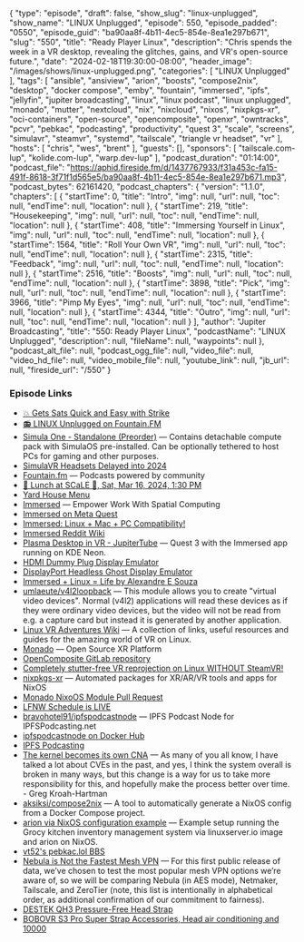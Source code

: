 {
  "type": "episode",
  "draft": false,
  "show_slug": "linux-unplugged",
  "show_name": "LINUX Unplugged",
  "episode": 550,
  "episode_padded": "0550",
  "episode_guid": "ba90aa8f-4b11-4ec5-854e-8ea1e297b671",
  "slug": "550",
  "title": "Ready Player Linux",
  "description": "Chris spends the week in a VR desktop, revealing the glitches, gains, and VR's open-source future.",
  "date": "2024-02-18T19:30:00-08:00",
  "header_image": "/images/shows/linux-unplugged.png",
  "categories": [
    "LINUX Unplugged"
  ],
  "tags": [
    "ansible",
    "ansiview",
    "arion",
    "boosts",
    "compose2nix",
    "desktop",
    "docker compose",
    "emby",
    "fountain",
    "immersed",
    "ipfs",
    "jellyfin",
    "jupiter broadcasting",
    "linux",
    "linux podcast",
    "linux unplugged",
    "monado",
    "mutter",
    "nextcloud",
    "nix",
    "nixcloud",
    "nixos",
    "nixpkgs-xr",
    "oci-containers",
    "open-source",
    "opencomposite",
    "openxr",
    "owntracks",
    "pcvr",
    "pebkac",
    "podcasting",
    "productivity",
    "quest 3",
    "scale",
    "screens",
    "simulavr",
    "steamvr",
    "systemd",
    "tailscale",
    "triangle vr headset",
    "vr"
  ],
  "hosts": [
    "chris",
    "wes",
    "brent"
  ],
  "guests": [],
  "sponsors": [
    "tailscale.com-lup",
    "kolide.com-lup",
    "warp.dev-lup"
  ],
  "podcast_duration": "01:14:00",
  "podcast_file": "https://aphid.fireside.fm/d/1437767933/f31a453c-fa15-491f-8618-3f71f1d565e5/ba90aa8f-4b11-4ec5-854e-8ea1e297b671.mp3",
  "podcast_bytes": 62161420,
  "podcast_chapters": {
    "version": "1.1.0",
    "chapters": [
      {
        "startTime": 0,
        "title": "Intro",
        "img": null,
        "url": null,
        "toc": null,
        "endTime": null,
        "location": null
      },
      {
        "startTime": 219,
        "title": "Housekeeping",
        "img": null,
        "url": null,
        "toc": null,
        "endTime": null,
        "location": null
      },
      {
        "startTime": 408,
        "title": "Immersing Yourself in Linux",
        "img": null,
        "url": null,
        "toc": null,
        "endTime": null,
        "location": null
      },
      {
        "startTime": 1564,
        "title": "Roll Your Own VR",
        "img": null,
        "url": null,
        "toc": null,
        "endTime": null,
        "location": null
      },
      {
        "startTime": 2315,
        "title": "Feedback",
        "img": null,
        "url": null,
        "toc": null,
        "endTime": null,
        "location": null
      },
      {
        "startTime": 2516,
        "title": "Boosts",
        "img": null,
        "url": null,
        "toc": null,
        "endTime": null,
        "location": null
      },
      {
        "startTime": 3898,
        "title": "Pick",
        "img": null,
        "url": null,
        "toc": null,
        "endTime": null,
        "location": null
      },
      {
        "startTime": 3966,
        "title": "Pimp My Eyes",
        "img": null,
        "url": null,
        "toc": null,
        "endTime": null,
        "location": null
      },
      {
        "startTime": 4344,
        "title": "Outro",
        "img": null,
        "url": null,
        "toc": null,
        "endTime": null,
        "location": null
      }
    ],
    "author": "Jupiter Broadcasting",
    "title": "550: Ready Player Linux",
    "podcastName": "LINUX Unplugged",
    "description": null,
    "fileName": null,
    "waypoints": null
  },
  "podcast_alt_file": null,
  "podcast_ogg_file": null,
  "video_file": null,
  "video_hd_file": null,
  "video_mobile_file": null,
  "youtube_link": null,
  "jb_url": null,
  "fireside_url": "/550"
}


### Episode Links

  * [💥 Gets Sats Quick and Easy with Strike](https://strike.me/ "💥 Gets Sats Quick and Easy with Strike")
  * [📻 LINUX Unplugged on Fountain.FM](https://www.fountain.fm/show/dWiuBeqpDSM86AwXRXov "📻 LINUX Unplugged on Fountain.FM")
  * [Simula One - Standalone (Preorder)](https://shop.simulavr.com/products/simula-one-standalone "Simula One - Standalone \(Preorder\)") — Contains detachable compute pack with SimulaOS pre-installed. Can be optionally tethered to host PCs for gaming and other purposes.
  * [SimulaVR Headsets Delayed into 2024](https://simulavr.com/blog/headsets-delayed/ "SimulaVR Headsets Delayed into 2024")
  * [Fountain.fm](http://fountain.fm/ "Fountain.fm") — Podcasts powered by community 
  * [🍔 Lunch at SCaLE 🍇, Sat, Mar 16, 2024, 1:30 PM](https://www.meetup.com/jupiterbroadcasting/events/298780542 "🍔 Lunch at SCaLE 🍇, Sat, Mar 16, 2024, 1:30 PM")
  * [Yard House Menu](https://www.yardhouse.com/menu/starters/apps?setRestaurant=8307&cmpid=br:yh_ag:ie_ch:dry_ca:YHGMB_sn:gmb_gt:pasadena-ca-8307_pl:menu_rd:1006 "Yard House Menu")
  * [Immersed](https://immersed.com/ "Immersed") — Empower Work With Spatial Computing
  * [Immersed on Meta Quest](https://www.meta.com/experiences/2849273531812512/?forced_locale=en_US "Immersed on Meta Quest")
  * [Immersed: Linux + Mac + PC Compatibility!](https://medium.com/immersedteam/linux-pc-mac-compatibility-2f1745cf9942 "Immersed: Linux + Mac + PC Compatibility!")
  * [Immersed Reddit Wiki](https://www.reddit.com/r/Immersed/wiki/index/ "Immersed Reddit Wiki")
  * [Plasma Desktop in VR - JupiterTube](https://jupiter.tube/w/sv2KFg4p1HqKxuQ9H5R3dm "Plasma Desktop in VR - JupiterTube") — Quest 3 with the Immersed app running on KDE Neon.
  * [HDMI Dummy Plug Display Emulator](https://www.amazon.com/dp/B09P6DKF28 "HDMI Dummy Plug Display Emulator")
  * [DisplayPort Headless Ghost Display Emulator](https://www.amazon.com/dp/B0C2CGHRG4 "DisplayPort Headless Ghost Display Emulator")
  * [Immersed + Linux = Life by Alexandre E Souza](https://devevangelista.medium.com/immersed-linux-life-bc2e2661c7aa "Immersed + Linux = Life by Alexandre E Souza")
  * [umlaeute/v4l2loopback](https://github.com/umlaeute/v4l2loopback "umlaeute/v4l2loopback") — This module allows you to create "virtual video devices". Normal (v4l2) applications will read these devices as if they were ordinary video devices, but the video will not be read from e.g. a capture card but instead it is generated by another application.
  * [Linux VR Adventures Wiki](https://lvra.gitlab.io/ "Linux VR Adventures Wiki") — A collection of links, useful resources and guides for the amazing world of VR on Linux. 
  * [Monado](https://monado.dev/ "Monado") — Open Source XR Platform 
  * [OpenComposite GitLab repository](https://gitlab.com/znixian/OpenOVR "OpenComposite GitLab repository")
  * [Completely stutter-free VR reprojection on Linux WITHOUT SteamVR!](https://www.reddit.com/r/virtualreality_linux/comments/19esdwo/vrchat_completely_stutterfree_vr_reprojection_on/ "Completely stutter-free VR reprojection on Linux WITHOUT SteamVR!")
  * [nixpkgs-xr](https://github.com/nix-community/nixpkgs-xr/ "nixpkgs-xr") — Automated packages for XR/AR/VR tools and apps for NixOS 
  * [Monado NixoOS Module Pull Request](https://github.com/NixOS/nixpkgs/pull/245005 "Monado NixoOS Module Pull Request")
  * [LFNW Schedule is LIVE](https://lfnw2024.sessionize.com/ "LFNW Schedule is LIVE")
  * [bravohotel91/ipfspodcastnode](https://github.com/bravohotel91/ipfspodcastnode "bravohotel91/ipfspodcastnode") — IPFS Podcast Node for IPFSPodcasting.net 
  * [ipfspodcastnode on Docker Hub](https://hub.docker.com/repository/docker/91bravohotel/ipfspodcastnode "ipfspodcastnode on Docker Hub")
  * [IPFS Podcasting](https://ipfspodcasting.net/ "IPFS Podcasting")
  * [The kernel becomes its own CNA](https://lwn.net/Articles/961961/ "The kernel becomes its own CNA") — As many of you all know, I have talked a lot about CVEs in the past, and yes, I think the system overall is broken in many ways, but this change is a way for us to take more responsibility for this, and hopefully make the process better over time. - Greg Kroah-Hartman 
  * [aksiksi/compose2nix](https://github.com/aksiksi/compose2nix "aksiksi/compose2nix") — A tool to automatically generate a NixOS config from a Docker Compose project.
  * [arion via NixOS configuration example](https://github.com/nikitawootten/infra/blob/main/hosts/hades/lab/default.nix "arion via NixOS configuration example") — Example setup running the Grocy kitchen inventory management system via linuxserver.io image and arion on NixOS. 
  * [vt52's pebkac.lol BBS](https://pebkac.lol/ "vt52's pebkac.lol BBS")
  * [Nebula is Not the Fastest Mesh VPN](https://www.defined.net/blog/nebula-is-not-the-fastest-mesh-vpn/ "Nebula is Not the Fastest Mesh VPN") — For this first public release of data, we’ve chosen to test the most popular mesh VPN options we’re aware of, so we will be comparing Nebula (in AES mode), Netmaker, Tailscale, and ZeroTier (note, this list is intentionally in alphabetical order, as additional confirmation of our commitment to fairness). 
  * [DESTEK QH3 Pressure-Free Head Strap](https://www.amazon.com/dp/B0CHVJQ3ZJ "DESTEK QH3 Pressure-Free Head Strap")
  * [BOBOVR S3 Pro Super Strap Accessories, Head air conditioning and 10000](https://www.bobovr.com/products/s3-pro "BOBOVR S3 Pro Super Strap Accessories, Head air conditioning and 10000")


